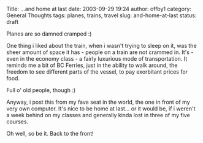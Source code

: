 Title: ...and home at last
date: 2003-09-29 19:24
author: offby1
category: General Thoughts
tags: planes, trains, travel
slug: and-home-at-last
status: draft

Planes are so damned cramped :)

One thing i liked about the train, when i wasn't trying to sleep on it, was the sheer amount of space it has - people on a train are not crammed in. It's - even in the economy class - a fairly luxurious mode of transportation. It reminds me a bit of BC Ferries, just in the ability to walk around, the freedom to see different parts of the vessel, to pay exorbitant prices for food.

Full o' old people, though :)

Anyway, i post this from my fave seat in the world, the one in front of my very own computer. It's nice to be home at last\... or it would be, if i weren't a week behind on my classes and generally kinda lost in three of my five courses.

Oh well, so be it. Back to the front!
